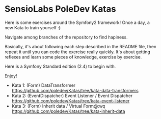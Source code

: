 SensioLabs PoleDev Katas
========================

Here is some exercises around the Symfony2 framework! Once a day, a new Kata to train yourself :)

Navigate among branches of the repository to find hapiness.

Basically, it's about following each step described in the README file, then repeat it until you 
can code the exercise really quickly. It's about getting reflexes and learn some pieces of knowledge,
exercise by exercise.

Here is a Symfony Standard edition (2.4) to begin with.

Enjoy!

- Kata 1: (Form) DataTransformer https://github.com/poledev/Katas/tree/kata-data-transformers
- Kata 2: (EventDispatcher) Event Listener / Event Dispatcher https://github.com/poledev/Katas/tree/kata-event-listener
- Kata 3: (Form) Inherit data / Virtual Form@:wq https://github.com/poledev/Katas/tree/kata-inherit-data

